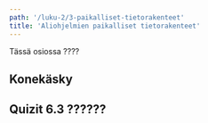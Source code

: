 ```yaml
---
path: '/luku-2/3-paikalliset-tietorakenteet'
title: 'Aliohjelmien paikalliset tietorakenteet'
---
```


<div>
<lead>Tässä osiossa ????</lead>
</div>

## Konekäsky

## Quizit 6.3 ??????
<!-- quiz 6.3.??  ????? -->

<div><quiznator id="5caf0493fd9fd71425c6d6c6"></quiznator></div>

